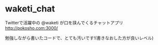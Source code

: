 waketi_chat
===========

Twitterで活躍中の @waketi が口を挟んでくるチャットアプリ
http://pokosho.com:3000/

勉強しながら書いたコードで、とても汚いです!(書きなおした方が良いレベル)

